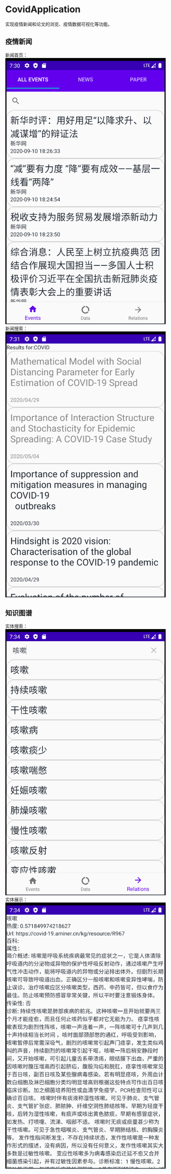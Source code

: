 # CovidApplication
实现疫情新闻和论文的浏览、疫情数据可视化等功能。
## 疫情新闻
新闻首页：
![image](https://github.com/yinhaoxuan/CovidApplication/blob/master/ReadmeFile/新闻首页.png)
新闻搜索：
![image](https://github.com/yinhaoxuan/CovidApplication/blob/master/ReadmeFile/新闻搜索.png)
## 知识图谱
实体搜索：
![image](https://github.com/yinhaoxuan/CovidApplication/blob/master/ReadmeFile/知识图谱搜索.png)
实体展示：
![image](https://github.com/yinhaoxuan/CovidApplication/blob/master/ReadmeFile/知识图谱展示.png)